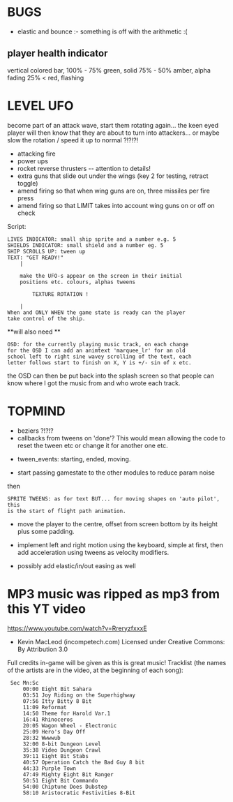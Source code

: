 # BUGS
 * elastic and bounce :- something is off with the arithmetic :(


## player health indicator
vertical colored bar,
 100% - 75%   green, solid
 75%  - 50%   amber, alpha fading
 25%  <       red, flashing

# LEVEL UFO

become part of an attack wave, start them rotating again... the keen eyed
player will then know that they are about to turn into attackers... or maybe
slow the rotation / speed it up to normal ?!?!?!

  - attacking fire
  - power ups
  - rocket reverse thrusters -- attention to details!
  - extra guns that slide out under the wings (key 2 for testing, retract toggle)
  - amend firing so that when wing guns are on, three missiles per fire press
  - amend firing so that LIMIT takes into account wing guns on or off on check


Script:

    LIVES INDICATOR: small ship sprite and a number e.g. 5
    SHIELDS INDICATOR: small shield and a number eg. 5
    SHIP SCROLLS UP: tween up
    TEXT: "GET READY!"
        |

        make the UFO-s appear on the screen in their initial
        positions etc. colours, alphas tweens

            TEXTURE ROTATION !

        |
    When and ONLY WHEN the game state is ready can the player
    take control of the ship.

**will also need **

    OSD: for the currently playing music track, on each change
    for the OSD I can add an animtext 'marquee_lr' for an old
    school left to right sine wavey scrolling of the text, each
    letter follows start to finish on X, Y is +/- sin of x etc.


the OSD can then be put back into the splash screen so that people can know
where I got the music from and who wrote each track.


# TOPMIND
 * beziers ?!?!?
 * callbacks from tweens on 'done'? This would mean allowing the
   code to reset the tween etc or change it for another one etc.
  - tween_events: starting, ended, moving.
 * start passing gamestate to the other modules to reduce param noise

then

    SPRITE TWEENS: as for text BUT... for moving shapes on 'auto pilot', this
    is the start of flight path animation.

 * move the player to the centre, offset from screen bottom by its height plus
 some padding.

 * implement left and right motion using the keyboard, simple at first, then
 add acceleration using tweens as velocity modifiers.

 * possibly add elastic/in/out easing as well


# MP3 music was ripped as mp3 from this YT video

https://www.youtube.com/watch?v=RreryzfxxxE

- Kevin MacLeod (incompetech.com) 
  Licensed under Creative Commons: By Attribution 3.0

Full credits in-game will be given as this is great music! Tracklist (the
names of the artists are in the video, at the beginning of each song):

     Sec Mn:Sc
         00:00 Eight Bit Sahara
         03:51 Joy Riding on the Superhighway
         07:56 Itty Bitty 8 Bit
         11:09 Reformat
         14:50 Theme for Harold Var.1
         16:41 Rhinoceros
         20:05 Wagon Wheel - Electronic
         25:09 Hero's Day Off
         28:32 Wwwwub
         32:00 8-bit Dungeon Level
         35:38 Video Dungeon Crawl
         39:11 Eight Bit Stabs
         40:57 Operation Catch the Bad Guy 8 bit
         44:33 Purple Town
         47:49 Mighty Eight Bit Ranger
         50:51 Eight Bit Commando
         54:00 Chiptune Does Dubstep
         58:10 Aristocratic Festivities 8-Bit
